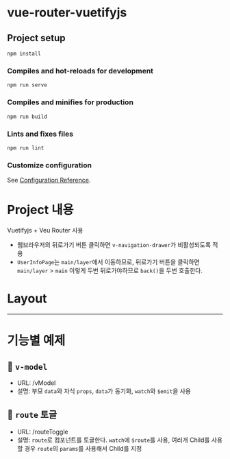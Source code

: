 # vue-router-vuetifyjs

## Project setup
```
npm install
```

### Compiles and hot-reloads for development
```
npm run serve
```

### Compiles and minifies for production
```
npm run build
```

### Lints and fixes files
```
npm run lint
```

### Customize configuration
See [Configuration Reference](https://cli.vuejs.org/config/).

# Project 내용
Vuetifyjs + Veu Router 사용

- 웹브라우저의 뒤로가기 버튼 클릭하면 `v-navigation-drawer`가 비활성되도록 적용
- `UserInfoPage`는 `main/layer`에서 이동하므로, 뒤로가기 버튼을 클릭하면 `main/layer` > `main` 이렇게 두번 뒤로가야하므로 `back()`을 두번 호출한다.

# Layout


---
# 기능별 예제

## 🍔 `v-model`
- URL: /vModel
- 설명: 부모 `data`와 자식  `props`, `data`가 동기화, `watch`와 `$emit`을 사용

## 🍔 `route` 토글
- URL: /routeToggle
- 설명: `route`로 컴포넌트를 토글한다. `watch`에 `$route`를 사용, 여러개 Child를 사용할 경우 `route`의 `params`를 사용해서 Child를 지정